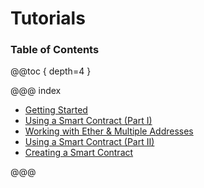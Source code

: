# Tutorials

### Table of Contents

@@toc { depth=4 }

@@@ index

* [Getting Started](getting-started.md)
* [Using a Smart Contract (Part I)](using-a-smart-contract-i.md)
* [Working with Ether & Multiple Addresses](working-with-ether.md)
* [Using a Smart Contract (Part II)](using-a-smart-contract-ii.md)
* [Creating a Smart Contract](creating-a-smart-contract.md)

@@@

